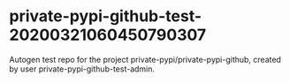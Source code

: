 # private-pypi-github-test-20200321060450790307
Autogen test repo for the project private-pypi/private-pypi-github, created by user private-pypi-github-test-admin.
